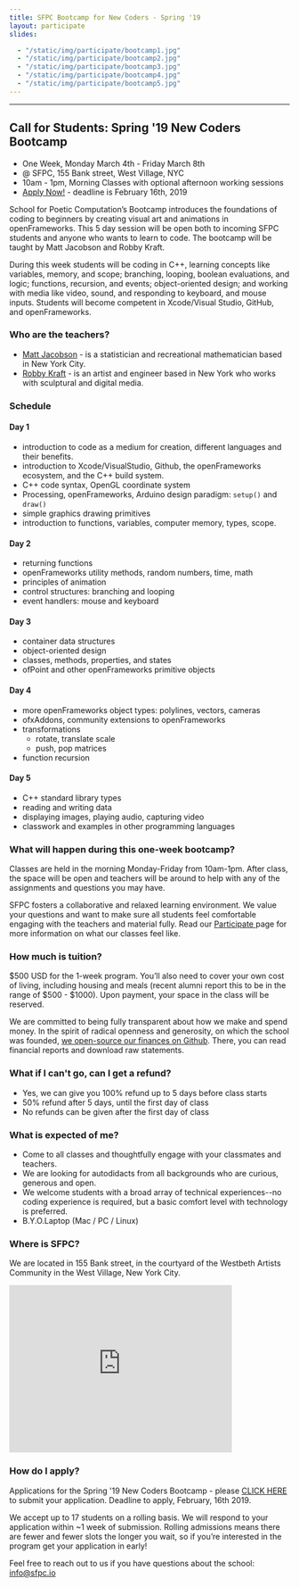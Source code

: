 ```yaml
---
title: SFPC Bootcamp for New Coders - Spring '19
layout: participate
slides:

  - "/static/img/participate/bootcamp1.jpg"
  - "/static/img/participate/bootcamp2.jpg"
  - "/static/img/participate/bootcamp3.jpg"
  - "/static/img/participate/bootcamp4.jpg"
  - "/static/img/participate/bootcamp5.jpg"
---
```

***

## Call for Students: Spring '19 New Coders Bootcamp
- One Week, Monday March 4th - Friday March 8th
- @ SFPC, 155 Bank street, West Village, NYC
- 10am - 1pm, Morning Classes with optional afternoon working sessions
- [Apply Now!](https://airtable.com/shr4DF0I48cpZB9Le) - deadline is February 16th, 2019

School for Poetic Computation’s Bootcamp introduces the foundations of coding to beginners by creating visual art and animations in openFrameworks. This 5 day session will be open both to incoming SFPC students and anyone who wants to learn to code. The bootcamp will be taught by Matt Jacobson and Robby Kraft.

During this week students will be coding in C++, learning concepts like variables, memory, and scope; branching, looping, boolean evaluations, and logic; functions, recursion, and events; object-oriented design; and working with media like video, sound, and responding to keyboard, and mouse inputs. Students will become competent in Xcode/Visual Studio, GitHub, and openFrameworks.

### Who are the teachers?
- [Matt Jacobson](http://iammattjacobson.com/) - is a statistician and recreational mathematician based in New York City.
- [Robby Kraft](http://robbykraft.com/) - is an artist and engineer based in New York who works with sculptural and digital media.

### Schedule

#### Day 1
- introduction to code as a medium for creation, different languages and their benefits.
- introduction to Xcode/VisualStudio, Github, the openFrameworks ecosystem, and the C++ build system.
- C++ code syntax, OpenGL coordinate system
- Processing, openFrameworks, Arduino design paradigm: `setup()` and `draw()`
- simple graphics drawing primitives
- introduction to functions, variables, computer memory, types, scope.

#### Day 2
- returning functions
- openFrameworks utility methods, random numbers, time, math
- principles of animation
- control structures: branching and looping
- event handlers: mouse and keyboard

#### Day 3
- container data structures
- object-oriented design
- classes, methods, properties, and states
- ofPoint and other openFrameworks primitive objects

#### Day 4
- more openFrameworks object types: polylines, vectors, cameras
- ofxAddons, community extensions to openFrameworks
- transformations
  - rotate, translate scale
  - push, pop matrices
- function recursion

#### Day 5
- C++ standard library types
- reading and writing data
- displaying images, playing audio, capturing video
- classwork and examples in other programming languages


### What will happen during this one-week bootcamp?
Classes are held in the morning Monday-Friday from 10am-1pm. After class, the space will be open and teachers will be around to help with any of the assignments and questions you may have.

SFPC fosters a collaborative and relaxed learning environment. We value your questions and want to make sure all students feel comfortable engaging with the teachers and material fully.  Read our <a href="/participate/"> Participate </a> page for more information on what our classes feel like.

### How much is tuition?
$500 USD for the 1-week program. You’ll also need to cover your own cost of living, including housing and meals (recent alumni report this to be in the range of $500 - $1000). Upon payment, your space in the class will be reserved.

We are committed to being fully transparent about how we make and spend money. In the spirit of radical openness and generosity, on which the school was founded, [we open-source our finances on Github](https://github.com/sfpc/finance-and-administration). There, you can read financial reports and download raw statements.

### What if I can't go, can I get a refund?
- Yes, we can give you 100% refund up to 5 days before class starts
- 50% refund after 5 days, until the first day of class
- No refunds can be given after the first day of class


### What is expected of me?
- Come to all classes and thoughtfully engage with your classmates and teachers.
- We are looking for autodidacts from all backgrounds who are curious, generous and open.
- We welcome students with a broad array of technical experiences--no coding experience is required, but a basic comfort level with technology is preferred.
- B.Y.O.Laptop (Mac / PC / Linux)


### Where is SFPC?
We are located in 155 Bank street, in the courtyard of the Westbeth Artists Community in the West Village, New York City.

<iframe src="https://www.google.com/maps/embed?pb=!1m26!1m12!1m3!1d3023.157285117621!2d-74.0114827845943!3d40.73656447932915!2m3!1f0!2f0!3f0!3m2!1i1024!2i768!4f13.1!4m11!3e6!4m3!3m2!1d40.736779899999995!2d-74.00924049999999!4m5!1s0x89c259eb003122d1%3A0xede8af6a55291528!2s155+Bank+St%2C+New+York%2C+NY+10014!3m2!1d40.7365645!2d-74.00929409999999!5e0!3m2!1sen!2sus!4v1466975848424" width="400" height="300" frameborder="0" style="border:0" allowfullscreen></iframe>



### How do I apply?

Applications for the Spring '19 New Coders Bootcamp - please [CLICK HERE](https://airtable.com/shr4DF0I48cpZB9Le) to submit your application. Deadline to apply, February, 16th 2019.

We accept up to 17 students on a rolling basis. We will respond to your application within ~1 week of submission. Rolling admissions means there are fewer and fewer slots the longer you wait, so if you’re interested in the program get your application in early!

Feel free to reach out to us if you have questions about the school: [info@sfpc.io](mailto:info@sfpc.io)
